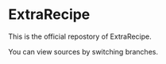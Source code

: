 # ExtraRecipe

This is the official repostory of ExtraRecipe.

You can view sources by switching branches.

